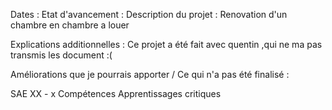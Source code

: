 Dates :
Etat d'avancement : 
Description du projet : Renovation d'un chambre en chambre a louer

Explications additionnelles : 
Ce projet a été fait avec quentin ,qui ne ma pas transmis les document :(


Améliorations que je pourrais apporter / Ce qui n'a pas été finalisé : 

SAE XX - x
Compétences 
Apprentissages critiques
